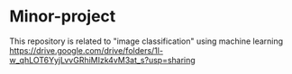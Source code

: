 # Minor-project
This repository is related to "image classification" using machine learning
https://drive.google.com/drive/folders/1l-w_qhLOT6YyjLvvGRhiMIzk4vM3at_s?usp=sharing
